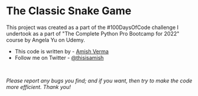 # The Classic Snake Game

This project was created as a part of the #100DaysOfCode challenge I undertook as a part of "The Complete Python Pro Bootcamp for 2022" course by Angela Yu on Udemy.
- This code is written by - [Amish Verma](www.github.com/thisisamish)
- Follow me on Twitter - [@thisisamish](www.twitter.com/thisisamish)

<br>

*Please report any bugs you find; and if you want, then try to make the code more efficient. Thank you!*
